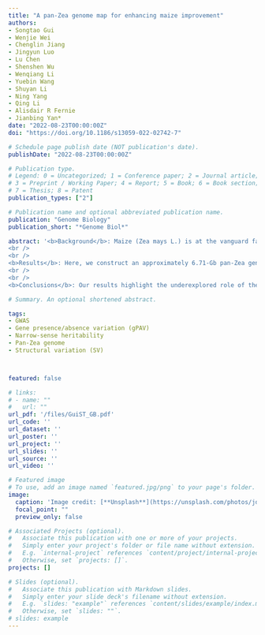 ```yaml
---
title: "A pan-Zea genome map for enhancing maize improvement"
authors:
- Songtao Gui
- Wenjie Wei
- Chenglin Jiang
- Jingyun Luo
- Lu Chen
- Shenshen Wu
- Wenqiang Li
- Yuebin Wang
- Shuyan Li
- Ning Yang
- Qing Li
- Alisdair R Fernie
- Jianbing Yan*
date: "2022-08-23T00:00:00Z"
doi: "https://doi.org/10.1186/s13059-022-02742-7"

# Schedule page publish date (NOT publication's date).
publishDate: "2022-08-23T00:00:00Z"

# Publication type.
# Legend: 0 = Uncategorized; 1 = Conference paper; 2 = Journal article;
# 3 = Preprint / Working Paper; 4 = Report; 5 = Book; 6 = Book section;
# 7 = Thesis; 8 = Patent
publication_types: ["2"]

# Publication name and optional abbreviated publication name.
publication: "Genome Biology"
publication_short: "*Genome Biol*"

abstract: '<b>Background</b>: Maize (Zea mays L.) is at the vanguard facing the upcoming breeding challenges. However, both a super pan-genome for the Zea genus and a comprehensive genetic variation map for maize breeding are still lacking.
<br />
<br />
<b>Results</b>: Here, we construct an approximately 6.71-Gb pan-Zea genome that contains around 4.57-Gb non-B73 reference sequences from fragmented de novo assemblies of 721 pan-Zea individuals. We annotate a total of 58,944 pan-Zea genes and find around 44.34% of them are dispensable in the pan-Zea population. Moreover, 255,821 common structural variations are identified and genotyped in a maize association mapping panel. Further analyses reveal gene presence/absence variants and their potential roles during domestication of maize. Combining genetic analyses with multi-omics data, we demonstrate how structural variants are associated with complex agronomic traits.
<br />
<br />
<b>Conclusions</b>: Our results highlight the underexplored role of the pan-Zea genome and structural variations to further understand domestication of maize and explore their potential utilization in crop improvement.'

# Summary. An optional shortened abstract.

tags:
- GWAS
- Gene presence/absence variation (gPAV)
- Narrow-sense heritability
- Pan-Zea genome
- Structural variation (SV)



featured: false

# links:
# - name: ""
#   url: ""
url_pdf: '/files/GuiST_GB.pdf'
url_code: ''
url_dataset: ''
url_poster: ''
url_project: ''
url_slides: ''
url_source: ''
url_video: ''

# Featured image
# To use, add an image named `featured.jpg/png` to your page's folder. 
image:
  caption: 'Image credit: [**Unsplash**](https://unsplash.com/photos/jdD8gXaTZsc)'
  focal_point: ""
  preview_only: false

# Associated Projects (optional).
#   Associate this publication with one or more of your projects.
#   Simply enter your project's folder or file name without extension.
#   E.g. `internal-project` references `content/project/internal-project/index.md`.
#   Otherwise, set `projects: []`.
projects: []

# Slides (optional).
#   Associate this publication with Markdown slides.
#   Simply enter your slide deck's filename without extension.
#   E.g. `slides: "example"` references `content/slides/example/index.md`.
#   Otherwise, set `slides: ""`.
# slides: example
---
```

